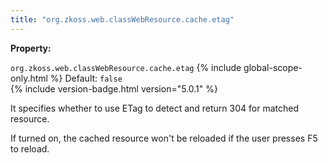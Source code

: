 ```yaml
---
title: "org.zkoss.web.classWebResource.cache.etag"
---
```


**Property:**

`org.zkoss.web.classWebResource.cache.etag`
{% include global-scope-only.html %}
Default: `false`  
{% include version-badge.html version="5.0.1" %}

It specifies whether to use ETag to detect and return 304 for matched
resource.

If turned on, the cached resource won't be reloaded if the user presses
F5 to reload.
